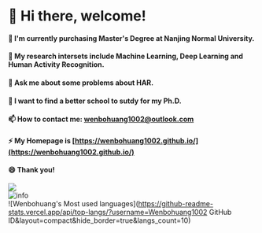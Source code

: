 # 👋 Hi there, welcome!
#### 🔭 I'm currently purchasing Master's Degree at Nanjing Normal University.
#### 🌱 My research intersets include Machine Learning, Deep Learning and Human Activity Recognition.
#### 💬 Ask me about some problems about HAR.
#### 👯 I want to find a better school to sutdy for my Ph.D.
#### 📫 How to contact me: wenbohuang1002@outlook.com
#### ⚡ My Homepage is [https://wenbohuang1002.github.io/](https://wenbohuang1002.github.io/)
#### 😄 Thank you!  
![](http://antzuhl.cn:4000/get/@wenbohuang1002.readme)  
![info](https://github-readme-stats.vercel.app/api?username=wenbohuang1002&show_icons=true&count_private=true&hide=prs&theme=dark)  
![Wenbohuang's Most used languages](https://github-readme-stats.vercel.app/api/top-langs/?username=Wenbohuang1002 GitHub ID&layout=compact&hide_border=true&langs_count=10)



<!--
**wenbohuang1002/wenbohuang1002** is a ✨ _special_ ✨ repository because its `README.md` (this file) appears on your GitHub profile.

Here are some ideas to get you started:

- 🔭 I’m currently working on ...
- 🌱 I’m currently learning ...
- 👯 I’m looking to collaborate on ...
- 🤔 I’m looking for help with ...
- 💬 Ask me about ...
- 📫 How to reach me: ...
- 😄 Pronouns: ...
- ⚡ Fun fact: ...
-->
